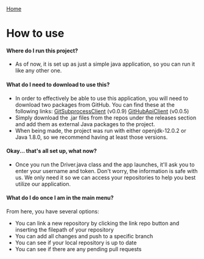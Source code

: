 [Home](./)
# How to use

#### Where do I run this project?
- As of now, it is set up as just a simple java application, so you can run it like any other one.

#### What do I need to download to use this?
- In order to effectively be able to use this application, you will need to download two packages from GitHub. You can find these at the following links:
[GitSubprocessClient](https://github.com/CSC109/GitSubprocessClient) (v0.0.9)
[GitHubApiClient](https://github.com/CSC109/GitHubApiClient) (v0.0.5)
- Simply download the .jar files from the repos under the releases section and add them as external Java packages to the project.
- When being made, the project was run with either openjdk-12.0.2 or Java 1.8.0, so we recommend having at least those versions.

#### Okay... that's all set up, what now?
- Once you run the Driver.java class and the app launches, it'll ask you to enter your username and token. Don't worry, the information is safe with us. We only need it so we can access your repositories to help you best utilize our application.

#### What do I do once I am in the main menu?
From here, you have several options:
- You can link a new repository by clicking the link repo button and inserting the filepath of your repository
- You can add all changes and push to a specific branch
- You can see if your local repository is up to date
- You can see if there are any pending pull requests
